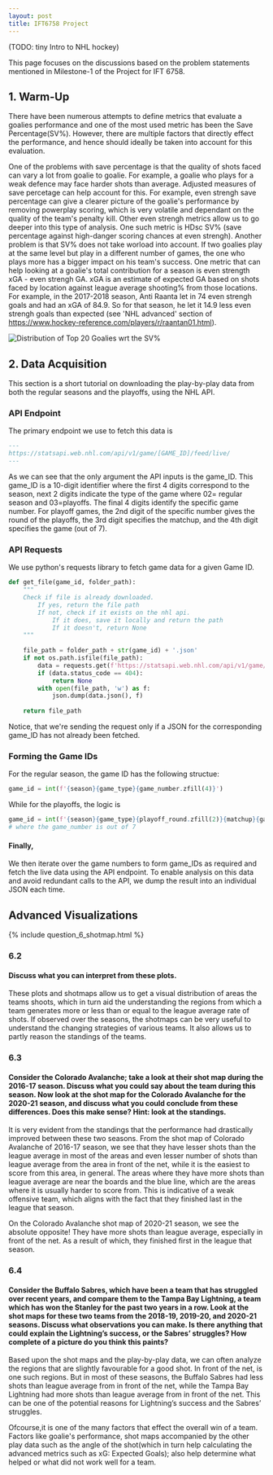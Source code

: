 ```yaml
---
layout: post
title: IFT6758 Project
---
```


(TODO: tiny Intro to NHL hockey) 

This page focuses on the discussions based on the problem statements mentioned in Milestone-1 of the Project for IFT 6758.

## 1. Warm-Up

There have been numerous attempts to define metrics that evaluate a goalies performance and one of the most used metric has been the Save Percentage(SV%). However, there are multiple factors that directly effect the performance, and hence should ideally be taken into account for this evaluation.

One of the problems with save percentage is that the quality of shots faced can vary a lot from goalie to goalie. For example, a goalie who plays for a weak defence may face harder shots than average. Adjusted measures of save percetage can help account for this. For example, even strengh save percentage can give a clearer picture of the goalie's performance by removing powerplay scoring, which is very volatile and dependant on the quality of the team's penalty kill. Other even strengh metrics allow us to go deeper into this type of analysis. One such metric is HDsc SV% (save percentage against high-danger scoring chances at even strengh).
Another problem is that SV% does not take worload into account. If two goalies play at the same level but play in a different number of games, the one who plays more has a bigger impact on his team's success. One metric that can help looking at a goalie's total contribution for a season is even strength xGA - even strengh GA. xGA is an estimate of expected GA based on shots faced by location against league average shooting% from those locations. For example, in the 2017-2018 season, Anti Raanta let in 74 even strengh goals and had an xGA of 84.9. So for that season, he let it 14.9 less even strengh goals than expected (see 'NHL advanced' section of https://www.hockey-reference.com/players/r/raantan01.html).

![Distribution of Top 20 Goalies wrt the SV%](/figures/save_percentage_plot.png "Distribution of Top 20 Goalies wrt the SV%")


## 2. Data Acquisition

This section is a short tutorial on downloading the play-by-play data from both the regular seasons and the playoffs, using the NHL API.

### API Endpoint

The primary endpoint we use to fetch this data is 

```markdown
---
https://statsapi.web.nhl.com/api/v1/game/[GAME_ID]/feed/live/
---
```
As we can see that the only argument the API inputs is the game_ID. This game_ID is a 10-digit identifier where the first 4 digits correspond to the season, next 2 digits indicate the type of the game where 02= regular season and 03=playoffs. The final 4 digits identify the specific game number. For playoff games, the 2nd digit of the specific number gives the round of the playoffs, the 3rd digit specifies the matchup, and the 4th digit specifies the game (out of 7).

### API Requests

We use python's requests library to fetch game data for a given Game ID.

```python
def get_file(game_id, folder_path):
    """
    Check if file is already downloaded.
        If yes, return the file path
        If not, check if it exists on the nhl api.
            If it does, save it locally and return the path
            If it doesn't, return None
    """
    
    file_path = folder_path + str(game_id) + '.json'
    if not os.path.isfile(file_path):
        data = requests.get(f'https://statsapi.web.nhl.com/api/v1/game/{game_id}/feed/live/')
        if (data.status_code == 404):
            return None
        with open(file_path, 'w') as f:
            json.dump(data.json(), f)
            
    return file_path
```
Notice, that we're sending the request only if a JSON for the corresponding game_ID has not already been fetched.

### Forming the Game IDs

For the regular season, the game ID has the following structue:

```python
game_id = int(f'{season}{game_type}{game_number.zfill(4)}')
```

While for the playoffs, the logic is

```python
game_id = int(f'{season}{game_type}{playoff_round.zfill(2)}{matchup}{game_number}')
# where the game_number is out of 7
```

#### Finally,
We then iterate over the game numbers to form game_IDs as required and fetch the live data using the API endpoint.
To enable analysis on this data and avoid redundant calls to the API, we dump the result into an individual JSON each time.


## Advanced Visualizations


{% include question_6_shotmap.html %}

### 6.2
#### Discuss what you can interpret from these plots.

These plots and shotmaps allow us to get a visual distribution of areas the teams shoots, which in turn aid the understanding the regions from which a team generates more or less than or equal to the league average rate of shots.
If observed over the seasons, the shotmaps can be very useful to understand the changing strategies of various teams. It also allows us to partly reason the standings of the teams.

### 6.3
#### Consider the Colorado Avalanche; take a look at their shot map during the 2016-17 season. Discuss what you could say about the team during this season. Now look at the shot map for the Colorado Avalanche for the 2020-21 season, and discuss what you could conclude from these differences. Does this make sense? Hint: look at the standings.

It is very evident from the standings that the performance had drastically improved between these two seasons.
From the shot map of Colorado Avalanche of 2016-17 season, we see that they have lesser shots than the league average in most of the areas and even lesser number of shots than league average from the area in front of the net, while it is the easiest to score from this area, in general. The areas where they have more shots than league average are near the boards and the blue line, which are the areas where it is usually harder to score from. This is indicative of a weak offensive team, which aligns with the fact that they finished last in the league that season.

On the Colorado Avalanche shot map of 2020-21 season, we see the absolute opposite! They have more shots than league average, especially in front of the net. As a result of which, they finished first in the league that season.

### 6.4
#### Consider the Buffalo Sabres, which have been a team that has struggled over recent years, and compare them to the Tampa Bay Lightning, a team which has won the Stanley for the past two years in a row. Look at the shot maps for these two teams from the 2018-19, 2019-20, and 2020-21 seasons. Discuss what observations you can make. Is there anything that could explain the Lightning’s success, or the Sabres’ struggles? How complete of a picture do you think this paints?

Based upon the shot maps and the play-by-play data, we can often analyze the regions that are slightly favourable for a good shot. In front of the net, is one such regions. But in most of these seasons, the Buffalo Sabres had less shots than league average from in front of the net, while the Tampa Bay Lightning had more shots than league average from in front of the net.
This can be one of the potential reasons for Lightning’s success and the Sabres’ struggles. 

Ofcourse,it is one of the many factors that effect the overall win of a team. Factors like goalie's performance, shot maps accompanied by the other play data such as the angle of the shot(which in turn help calculating the advanced metrics such as xG: Expected Goals); also help determine what helped or what did not work well for a team.
